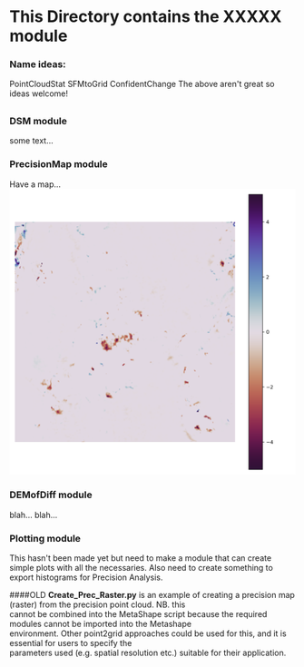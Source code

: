 # This Directory contains the XXXXX module

### Name ideas:
PointCloudStat
SFMtoGrid
ConfidentChange
The above aren't great so ideas welcome!
##
### DSM module

some text...

### PrecisionMap module

Have a map...
![CWC example](../Example_Images/dod_example.png)  

### DEMofDiff module

blah... blah...

### Plotting module

This hasn't been made yet but need to make a module that can create simple plots with all the 
necessaries. Also need to create something to export histograms for Precision Analysis.

####OLD
**Create_Prec_Raster.py** is an example of creating a precision map (raster) from the precision point cloud. NB. this  
cannot be combined into the MetaShape script because the required modules cannot be imported into the Metashape  
environment. Other point2grid approaches could be used for this, and it is essential for users to specify the  
parameters used (e.g. spatial resolution etc.) suitable for their application.

